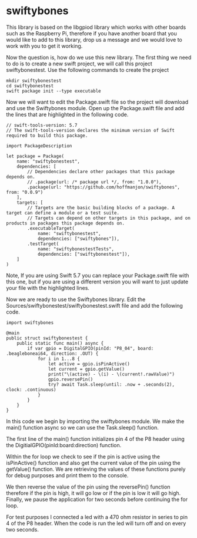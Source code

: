 # swiftybones

This library is based on the libgpiod library which works with other boards such as the Raspberry Pi, therefore if you have another board that you would like to add to this library, drop us a message and we would love to work with you to get it working. 

Now the question is, how do we use this new library. The first thing we need to do is to create a new swift project, we will call this project swiftybonestest.  Use the following commands to create the project
```
mkdir swiftybonestest
cd swiftybonestest
swift package init --type executable
```

Now we will want to edit the Package.swift file so the project will download and use the Swiftybones module.  Open up the Package.swift file and add the lines that are highlighted in the following code.
```
// swift-tools-version: 5.7
// The swift-tools-version declares the minimum version of Swift required to build this package.

import PackageDescription

let package = Package(
    name: "swiftybonestest",
    dependencies: [
        // Dependencies declare other packages that this package depends on.
        // .package(url: /* package url */, from: "1.0.0"),
        .package(url: "https://github.com/hoffmanjon/swiftybones", from: "0.0.9")
    ],
    targets: [
        // Targets are the basic building blocks of a package. A target can define a module or a test suite.
        // Targets can depend on other targets in this package, and on products in packages this package depends on.
        .executableTarget(
            name: "swiftybonestest",
            dependencies: ["swiftybones"]),
        .testTarget(
            name: "swiftybonestestTests",
            dependencies: ["swiftybonestest"]),
    ]
)
```
Note, If you are using Swift 5.7 you can replace your Package.swift file with this one, but if you are using a different version you will want to just update your file with the highlighted lines.  

Now we are ready to use the Swiftybones library.  Edit the Sources/swiftybonestest/swiftybonestest.swift file and add the following code.
```
import swiftybones

@main
public struct swiftybonestest {
    public static func main() async {
        if var gpio = DigitalGPIO(pinId: "P8_04", board: .beagleboneai64, direction: .OUT) {
            for i in 1...8 {
                let active = gpio.isPinActive()
                let current = gpio.getValue()
                print("\(active) - \(i) - \(current!.rawValue)")
                gpio.reversePin()
                try? await Task.sleep(until: .now + .seconds(2), clock: .continuous)
            }
        }      
    }
}
```
In this code we begin by importing the swiftybones module. We make the main() function async so we can use the Task.sleep() function. 

The first line of the main() function initializes pin 4 of the P8 header using the DigitialGPIO(pinId:board:direction) function.  

Within the for loop we check to see if the pin is active using the isPinActive() function and also get the current value of the pin using the getValue() function.  We are retrieving the values of these functions purely for debug purposes and print them to the console.  

We then reverse the value of the pin using the reversePin() function therefore if the pin is high, it will go low or if the pin is low it will go high.  Finally, we pause the application for two seconds before continuing the for loop.

For test purposes I connected a led with a 470 ohm resistor in series to pin 4 of the P8 header.  When the code is run the led will turn off and on every two seconds.  

